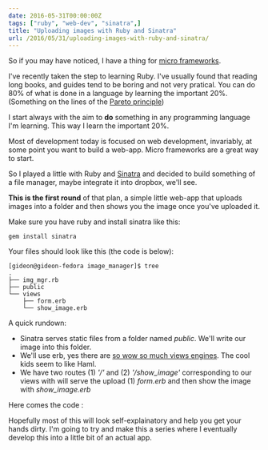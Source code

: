 ```yaml
---
date: 2016-05-31T00:00:00Z
tags: ["ruby", "web-dev", "sinatra",]
title: "Uploading images with Ruby and Sinatra"
url: /2016/05/31/uploading-images-with-ruby-and-sinatra/
---
```


So if you may have noticed, I have a thing for [micro frameworks](http://www.gideondsouza.com/blog/the-dawn-of-the-micro-web-frameworks-introducing-dancer/).

I've recently taken the step to learning Ruby. I've usually found that reading long books, and guides tend to be boring and not very pratical. You can do 80% of what is done in a language by learning the important 20%. (Something on the lines of the [Pareto principle](https://en.wikipedia.org/wiki/Pareto_principle))

I start always with the aim to **do** something in any programming language I'm learning. This way I learn the important 20%.

Most of development today is focused on web development, invariably, at some point you want to build a web-app. Micro frameworks are a great way to start.

So I played a little with Ruby and [Sinatra](sinatrarb.com) and decided to build something of a file manager, maybe integrate it into dropbox, we'll see.

**This is the first round** of that plan, a simple little web-app that uploads images into a folder and then shows you the image once you've uploaded it.

Make sure you have ruby and install sinatra like this:

    gem install sinatra

Your files should look like this (the code is below):

    [gideon@gideon-fedora image_manager]$ tree
    .
    ├── img_mgr.rb
    ├── public
    └── views
        ├── form.erb
        └── show_image.erb

A quick rundown:

* Sinatra serves static files from a folder named _public_. We'll write our image into this folder.
* We'll use erb, yes there are [so wow so much views engines](http://www.sinatrarb.com/intro.html#Available%20Template%20Languages). The cool kids seem to like Haml.
* We have two routes (1) _'/'_ and (2) _'/show_image'_ corresponding to our views with will serve the upload (1) _form.erb_ and then show the image with _show_image.erb_

Here comes the code :

<script src="https://gist.github.com/gideondsouza/fc7e990030b17884d79efb28b74ced2e.js"></script>

<script src="https://gist.github.com/gideondsouza/f3a55300cc1002054fdf17ddd2468e38.js"></script>

<script src="https://gist.github.com/gideondsouza/aa2396b5cd59429f4a082b05f4c8bc3f.js"></script>


Hopefully most of this will look self-explainatory and help you get your hands dirty. I'm going to try and make this a series where I eventually develop this into a little bit of an actual app.
